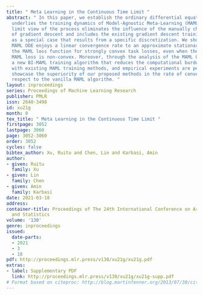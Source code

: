 ```yaml
---
title: " Meta Learning in the Continuous Time Limit "
abstract: " In this paper, we establish the ordinary differential equation (ODE) that
  underlies the training dynamics of Model-Agnostic Meta-Learning (MAML). Our continuous-time
  limit view of the process eliminates the influence of the manually chosen step size
  of gradient descent and includes the existing gradient descent training algorithm
  as a special case that results from a specific discretization. We show that the
  MAML ODE enjoys a linear convergence rate to an approximate stationary point of
  the MAML loss function for strongly convex task losses, even when the corresponding
  MAML loss is non-convex. Moreover, through the analysis of the MAML ODE, we propose
  a new BI-MAML training algorithm that reduces the computational burden associated
  with existing MAML training methods, and empirical experiments are performed to
  showcase the superiority of our proposed methods in the rate of convergence with
  respect to the vanilla MAML algorithm. "
layout: inproceedings
series: Proceedings of Machine Learning Research
publisher: PMLR
issn: 2640-3498
id: xu21g
month: 0
tex_title: " Meta Learning in the Continuous Time Limit "
firstpage: 3052
lastpage: 3060
page: 3052-3060
order: 3052
cycles: false
bibtex_author: Xu, Ruitu and Chen, Lin and Karbasi, Amin
author:
- given: Ruitu
  family: Xu
- given: Lin
  family: Chen
- given: Amin
  family: Karbasi
date: 2021-03-18
address:
container-title: Proceedings of The 24th International Conference on Artificial Intelligence
  and Statistics
volume: '130'
genre: inproceedings
issued:
  date-parts:
  - 2021
  - 3
  - 18
pdf: http://proceedings.mlr.press/v130/xu21g/xu21g.pdf
extras:
- label: Supplementary PDF
  link: http://proceedings.mlr.press/v130/xu21g/xu21g-supp.pdf
# Format based on citeproc: http://blog.martinfenner.org/2013/07/30/citeproc-yaml-for-bibliographies/
---
```

